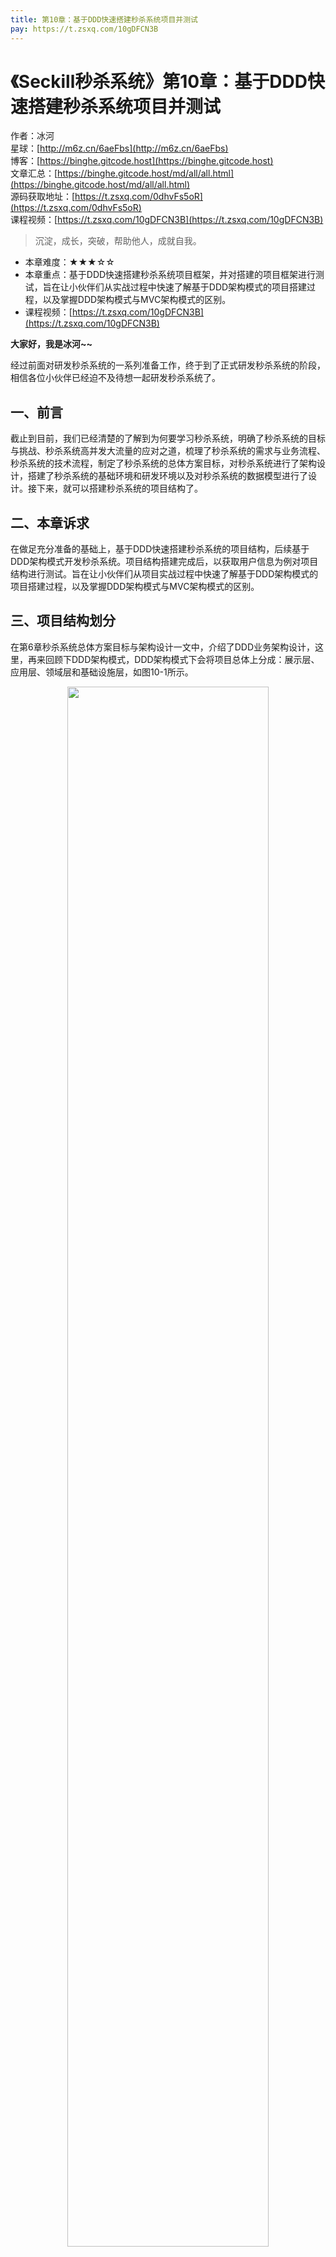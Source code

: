 ```yaml
---
title: 第10章：基于DDD快速搭建秒杀系统项目并测试
pay: https://t.zsxq.com/10gDFCN3B
---
```


# 《Seckill秒杀系统》第10章：基于DDD快速搭建秒杀系统项目并测试

作者：冰河
<br/>星球：[http://m6z.cn/6aeFbs](http://m6z.cn/6aeFbs)
<br/>博客：[https://binghe.gitcode.host](https://binghe.gitcode.host)
<br/>文章汇总：[https://binghe.gitcode.host/md/all/all.html](https://binghe.gitcode.host/md/all/all.html)
<br/>源码获取地址：[https://t.zsxq.com/0dhvFs5oR](https://t.zsxq.com/0dhvFs5oR)
<br/>课程视频：[https://t.zsxq.com/10gDFCN3B](https://t.zsxq.com/10gDFCN3B)

> 沉淀，成长，突破，帮助他人，成就自我。

* 本章难度：★★★☆☆
* 本章重点：基于DDD快速搭建秒杀系统项目框架，并对搭建的项目框架进行测试，旨在让小伙伴们从实战过程中快速了解基于DDD架构模式的项目搭建过程，以及掌握DDD架构模式与MVC架构模式的区别。
* 课程视频：[https://t.zsxq.com/10gDFCN3B](https://t.zsxq.com/10gDFCN3B)

**大家好，我是冰河~~**

经过前面对研发秒杀系统的一系列准备工作，终于到了正式研发秒杀系统的阶段，相信各位小伙伴已经迫不及待想一起研发秒杀系统了。

## 一、前言

截止到目前，我们已经清楚的了解到为何要学习秒杀系统，明确了秒杀系统的目标与挑战、秒杀系统高并发大流量的应对之道，梳理了秒杀系统的需求与业务流程、秒杀系统的技术流程，制定了秒杀系统的总体方案目标，对秒杀系统进行了架构设计，搭建了秒杀系统的基础环境和研发环境以及对秒杀系统的数据模型进行了设计。接下来，就可以搭建秒杀系统的项目结构了。

## 二、本章诉求

在做足充分准备的基础上，基于DDD快速搭建秒杀系统的项目结构，后续基于DDD架构模式开发秒杀系统。项目结构搭建完成后，以获取用户信息为例对项目结构进行测试。旨在让小伙伴们从项目实战过程中快速了解基于DDD架构模式的项目搭建过程，以及掌握DDD架构模式与MVC架构模式的区别。

## 三、项目结构划分

在第6章秒杀系统总体方案目标与架构设计一文中，介绍了DDD业务架构设计，这里，再来回顾下DDD架构模式，DDD架构模式下会将项目总体上分成：展示层、应用层、领域层和基础设施层，如图10-1所示。


<div align="center">
    <img src="https://binghe.gitcode.host/images/project/seckill/scekill-2023-05-10-004.png?raw=true" width="80%">
    <br/>
</div>

在第6章中，提到了，秒杀系统会借鉴DDD的设计思想，但是不会完全按照DDD的方式进行设计，也算是一种对DDD架构设计的灵活变通。秒杀系统借鉴DDD架构设计思想后，总体上会将整个项目对照DDD划分成四层，每一层提供的功能与DDD架构设计中每一层提供的功能类似，但在领域层的职责上与DDD架构设计略有不同。

**（1）展示层（seckill-interfaces工程）**

展示层，也叫做用户UI层，是DDD设计的最上层，对外提供API接口，接收客户端请求，解析参数，返回结果数据，并对异常进行处理。

**（2）应用层（seckill-application工程）**

应用层，也叫做Application层，应用层主要处理容易变化的业务场景，可对相关的事件、调度和其他聚合操作进行相关的处理。

**（3）领域层（seckill-domain工程）**

领域层，也叫做Domain层，领域层可以说是DDD设计的精髓所在，它是将业务系统中相对不变的部分抽象出来封装成领域模型。

**在秒杀系统的设计中，领域层基本不会依赖其他层，也不会依赖基础设施层，这里秒杀系统是与DDD设计存在区别的地方。**

**（4）基础设施层（seckill-infrastructure工程）**

基础设施层，也叫做Infrastructure层，基础设施层会对其他各层提供通用的基础能力，在秒杀系统中，就包括了缓存、通用工具类、消息、系统的持久化机制等。

## 查看完整文章

加入[冰河技术](http://m6z.cn/6aeFbs)知识星球，解锁完整技术文章与完整代码